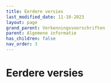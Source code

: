 ```yaml
---
title: Eerdere versies
last_modified_date: 11-10-2023
layout: page
grand_parent: Verkenningsvoorschriften
parent: Algemene informatie
has_children: false
nav_order: 3
---
```


Eerdere versies
===============

